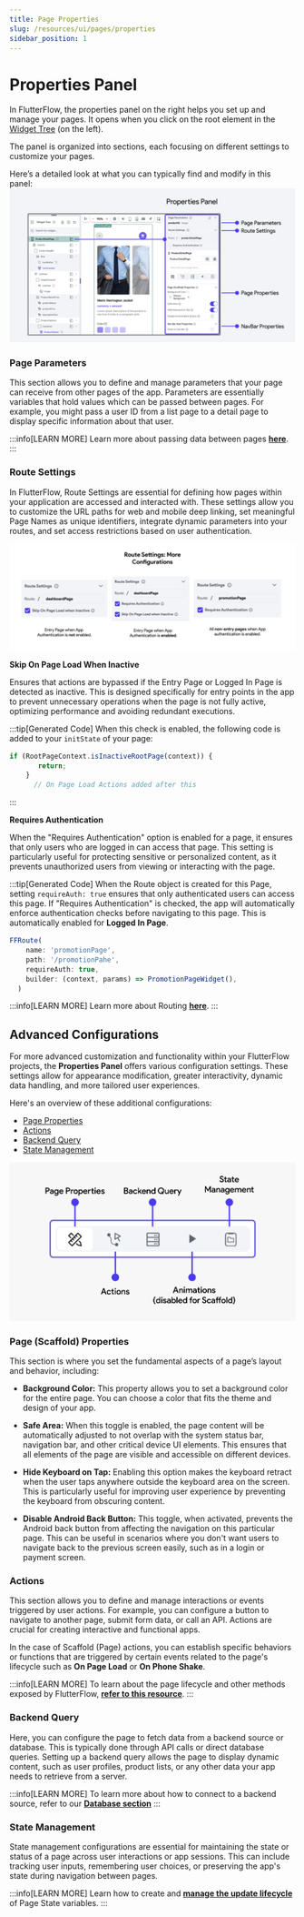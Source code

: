 ```yaml
---
title: Page Properties
slug: /resources/ui/pages/properties
sidebar_position: 1
---
```


# Properties Panel

In FlutterFlow, the properties panel on the right helps you set up and manage your pages. It opens when you click on the root element in the [Widget Tree](../widgets/intro-widgets.md#widget-tree) (on the left).

The panel is organized into sections, each focusing on different settings to customize your pages.

Here’s a detailed look at what you can typically find and modify in this panel:
![page-properties-panel.png](../imgs/page-properties-panel.png)

### Page Parameters

This section allows you to define and manage parameters that your page can
receive from other pages of the app. Parameters are essentially variables that
hold values which can be passed between pages. For example, you might pass a
user ID from a list page to a detail page to display specific information about
that user.

:::info[LEARN MORE]
Learn more about passing data between pages [**here**](../../../ff-concepts/navigation-routing/passing-data.md).
:::

### Route Settings

In FlutterFlow, Route Settings are essential for defining how pages within your
application are accessed and interacted with. These settings allow you to
customize the URL paths for web and mobile deep linking, set meaningful Page
Names as unique identifiers, integrate dynamic parameters into your routes, and
set access restrictions based on user authentication.

![route-settings-configs.png](imgs/route-settings-configs.png)

**Skip On Page Load When Inactive**

Ensures that actions are bypassed if the Entry Page or Logged In Page is detected as inactive. This is designed specifically for entry points in the app to prevent unnecessary operations when the page is not fully active, optimizing performance and avoiding redundant executions.

:::tip[Generated Code]
When this check is enabled, the following code is added to your `initState` of your page:
```js
if (RootPageContext.isInactiveRootPage(context)) {
       return;
    }
      // On Page Load Actions added after this
```
:::

**Requires Authentication**

When the "Requires Authentication" option is enabled for a page, it ensures that only users who are logged in can access that page. This setting is particularly useful for protecting sensitive or personalized content, as it prevents unauthorized users from viewing or interacting with the page.

:::tip[Generated Code]
When the Route object is created for this Page, setting `requireAuth: true` ensures that only authenticated users can access this page. If "Requires Authentication" is checked, the app will automatically enforce authentication checks before navigating to this page. This is automatically enabled for **Logged In Page**.

```js
FFRoute(
    name: 'promotionPage',
    path: '/promotionPahe',
    requireAuth: true, 
    builder: (context, params) => PromotionPageWidget(),
  )
```


:::info[LEARN MORE]
Learn more about Routing [**here**](../../../ff-concepts/navigation-routing/nav-overview.md).
:::

## Advanced Configurations

For more advanced customization and functionality within your FlutterFlow
projects, the **Properties Panel** offers various configuration settings. These settings allow
for appearance modification, greater interactivity, dynamic data handling, and more tailored user
experiences.

Here's an overview of these additional configurations:

- [Page Properties](#page-scaffold-properties)
- [Actions](#actions)
- [Backend Query](#backend-query)
- [State Management](#state-management)

![advanced-configs.png](../imgs/advanced-configs.png)

### Page (Scaffold) Properties

This section is where you set the fundamental aspects of a page’s layout and
behavior, including:

- **Background Color:** This property allows you to set a background color for the
entire page. You can choose a color that fits the theme and design of your app.

- **Safe Area:** When this toggle is enabled, the page content will be
automatically adjusted to not overlap with the system status bar, navigation
bar, and other critical device UI elements. This ensures that all elements of
the page are visible and accessible on different devices.

- **Hide Keyboard on Tap:** Enabling this option makes the keyboard retract when
the
user taps anywhere outside the keyboard area on the screen. This is particularly
useful for improving user experience by preventing the keyboard from obscuring
content.

- **Disable Android Back Button:** This toggle, when activated, prevents the
Android
back button from affecting the navigation on this particular page. This can be
useful in scenarios where you don't want users to navigate back to the previous
screen easily, such as in a login or payment screen.

### Actions

This section allows you to define and manage interactions or events triggered by
user actions. For example, you can configure a button to navigate to another
page, submit form data, or call an API. Actions are crucial for creating
interactive and functional apps.

In the case of Scaffold (Page) actions, you can establish specific behaviors or
functions that are triggered by certain events related to the page's lifecycle such as **On Page 
Load** or **On Phone Shake**. 

:::info[LEARN MORE]
To learn about the page lifecycle and other methods exposed by FlutterFlow, [**refer to this resource**](page-lifecycle.md).
:::

### Backend Query

Here, you can configure the page to fetch data from a backend source or
database. This is typically done through API calls or direct database queries.
Setting up a backend query allows the page to display dynamic content, such as
user profiles, product lists, or any other data your app needs to retrieve from
a server.

:::info[LEARN MORE]
To learn more about how to connect to a backend source, refer to our [**Database section**](../../../resources/control-flow/backend-logic/backend-query/backend-query.md)
:::

### State Management

State management configurations are essential for maintaining the state or
status of a page across user interactions or app sessions. This can include
tracking user inputs, remembering user choices, or preserving the app's state
during navigation between pages. 

:::info[LEARN MORE]
Learn how to create and **[manage the update lifecycle](page-lifecycle.md)** of Page State variables.
:::
